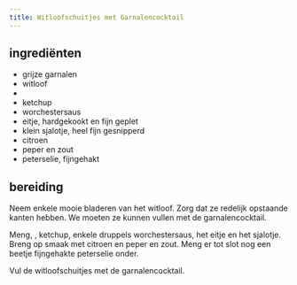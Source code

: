 ```yaml
---
title: Witloofschuitjes met Garnalencocktail
---
```


## ingrediënten
* grijze garnalen
* witloof
* 
* ketchup
* worchestersaus
* eitje, hardgekookt en fijn geplet
* klein sjalotje, heel fijn gesnipperd
* citroen
* peper en zout
* peterselie, fijngehakt

## bereiding

Neem enkele mooie bladeren van het witloof. Zorg dat ze redelijk opstaande kanten hebben. We moeten ze kunnen vullen met de garnalencocktail.

Meng, , ketchup, enkele druppels worchestersaus, het eitje en het sjalotje. Breng op smaak met citroen en peper en zout. Meng er tot slot nog een beetje fijngehakte peterselie onder.

Vul de witloofschuitjes met de garnalencocktail.

